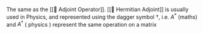 The same as the [[📘 Adjoint Operator]]. [[📘 Hermitian Adjoint]] is usually used in Physics, and represented using the dagger symbol $\dagger$, i.e. $A^*$ (maths) and $A^\dagger$ ( physics ) represent the same operation on a matrix